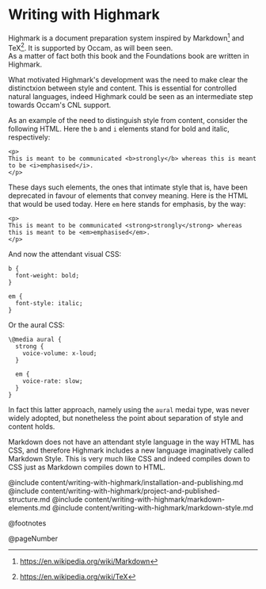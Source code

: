# Writing with Highmark

Highmark is a document preparation system inspired by Markdown[^markdown] and TeX[^tex].
It is supported by Occam, as will been seen.     
As a matter of fact both this book and the Foundations book are written in Highmark.

What motivated Highmark's development was the need to make clear the distinctxion between style and content.
This is essential for controlled natural languages, indeed Highmark could be seen as an intermediate step towards Occam's CNL support.

As an example of the need to distinguish style from content, consider the following HTML.
Here the `b` and `i` elements stand for bold and italic, respectively:

```
<p>
This is meant to be communicated <b>strongly</b> whereas this is meant to be <i>emphasised</i>.
</p>
```

These days such elements, the ones that intimate style that is, have been deprecated in favour of elements that convey meaning.
Here is the HTML that would be used today.
Here `em` here stands for emphasis, by the way:

```
<p>
This is meant to be communicated <strong>strongly</strong> whereas this is meant to be <em>emphasised</em>.
</p>
```

And now the attendant visual CSS:

```
b {
  font-weight: bold;
}

em {
  font-style: italic;
}
```

Or the aural CSS:

```
\@media aural {
  strong {
    voice-volume: x-loud;
  }

  em {
    voice-rate: slow;
  }
}
```

In fact this latter approach, namely using the `aural` medai type, was never widely adopted, but nonetheless the point about separation of style and content holds.

Markdown does not have an attendant style language in the way HTML has CSS, and therefore Highmark includes a new language imaginatively called Markdown Style.
This is very much like CSS and indeed compiles down to CSS just as Markdown compiles down to HTML.

@include content/writing-with-highmark/installation-and-publishing.md
@include content/writing-with-highmark/project-and-published-structure.md
@include content/writing-with-highmark/markdown-elements.md
@include content/writing-with-highmark/markdown-style.md

[^tex]: https://en.wikipedia.org/wiki/TeX

[^markdown]: https://en.wikipedia.org/wiki/Markdown

@footnotes

@pageNumber
